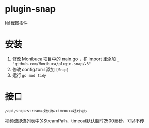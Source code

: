 # plugin-snap
I帧截图插件

# 安装
1. 修改 Monibuca 项目中的 main.go ，在 import 里添加 `_ "github.com/Monibuca/plugin-snap/v3"`
2. 修改 config.toml 添加 `[Snap]`
3. 运行 `go mod tidy`

# 接口
`/api/snap?stream=视频流&timeout=超时毫秒`  

视频流即流列表中的StreamPath，timeout默认超时2500毫秒，可以不传

